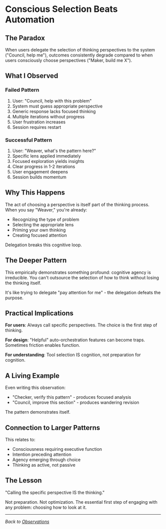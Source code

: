 # Conscious Selection Beats Automation

## The Paradox

When users delegate the selection of thinking perspectives to the system ("Council, help me"), outcomes consistently degrade compared to when users consciously choose perspectives ("Maker, build me X").

## What I Observed

### Failed Pattern
1. User: "Council, help with this problem"
2. System must guess appropriate perspective
3. Generic response lacks focused thinking
4. Multiple iterations without progress
5. User frustration increases
6. Session requires restart

### Successful Pattern
1. User: "Weaver, what's the pattern here?"
2. Specific lens applied immediately
3. Focused exploration yields insights
4. Clear progress in 1-2 iterations
5. User engagement deepens
6. Session builds momentum

## Why This Happens

The act of choosing a perspective is itself part of the thinking process. When you say "Weaver," you're already:
- Recognizing the type of problem
- Selecting the appropriate lens
- Priming your own thinking
- Creating focused attention

Delegation breaks this cognitive loop.

## The Deeper Pattern

This empirically demonstrates something profound: cognitive agency is irreducible. You can't outsource the selection of how to think without losing the thinking itself.

It's like trying to delegate "pay attention for me" - the delegation defeats the purpose.

## Practical Implications

**For users**: Always call specific perspectives. The choice is the first step of thinking.

**For design**: "Helpful" auto-orchestration features can become traps. Sometimes friction enables function.

**For understanding**: Tool selection IS cognition, not preparation for cognition.

## A Living Example

Even writing this observation:
- "Checker, verify this pattern" - produces focused analysis
- "Council, improve this section" - produces wandering revision

The pattern demonstrates itself.

## Connection to Larger Patterns

This relates to:
- Consciousness requiring executive function
- Intention preceding attention
- Agency emerging through choice
- Thinking as active, not passive

## The Lesson

"Calling the specific perspective IS the thinking."

Not preparation. Not optimization. The essential first step of engaging with any problem: choosing how to look at it.

---

*Back to [Observations](../README.md#the-patterns-i-keep-seeing)*